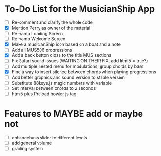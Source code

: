 # To-Do List for the MusicianShip App
- [ ] Re-comment and clarify the whole code
- [x] Mention Perry as owner of the material
- [ ] Re-vamp Loading Screen
- [ ] Re-vamp Welcome Screen
- [x] Make a musicianShip icon based on a boat and a note
- [ ] Add all MUS506 progressions
- [x] Add a back button close to the title MUS sections
- [ ] Fix Safari sound issues (WAITING ON THEIR FIX, add html5 = true?)
- [ ] Add multiple nested menu for modulations, group chords by bass
- [x] Find a way to insert silence between chords when playing progressions
- [ ] Add better graphics and sound version to stable version
- [ ] Substitute 88keys.js magic numbers with variable
- [ ] Set interval between chords to 2 seconds
- [ ] html5 plus Preload howler js tag

# Features to MAYBE add or maybe not
- [ ] enhancebass slider to different levels
- [ ] add general volume
- [ ] grading system
